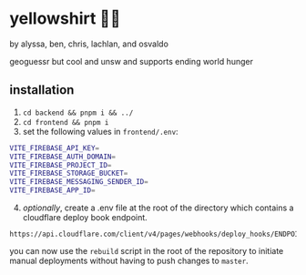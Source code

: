# yellowshirt 👕💛

by alyssa, ben, chris, lachlan, and osvaldo

geoguessr but cool and unsw and supports ending world hunger

## installation

1. `cd backend && pnpm i && ../`
2. `cd frontend && pnpm i`
3. set the following values in `frontend/.env`:
```bash
VITE_FIREBASE_API_KEY=
VITE_FIREBASE_AUTH_DOMAIN=
VITE_FIREBASE_PROJECT_ID=
VITE_FIREBASE_STORAGE_BUCKET=
VITE_FIREBASE_MESSAGING_SENDER_ID=
VITE_FIREBASE_APP_ID=
```
4. *optionally*, create a .env file at the root of the directory which contains a cloudflare deploy book endpoint.
```
https://api.cloudflare.com/client/v4/pages/webhooks/deploy_hooks/ENDPOINT_GOES_HERE
```
you can now use the `rebuild` script in the root of the repository to initiate manual deployments without having to push changes to `master`.
